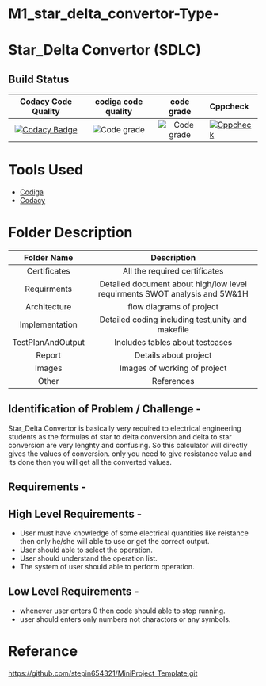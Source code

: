 # M1_star_delta_convertor-Type-

# Star_Delta Convertor (SDLC)


## Build Status


| Codacy Code Quality                                                                                  | codiga code quality          | code grade       |Cppcheck|
|:-------------------------------------------------------------------------------------------------------------:|:---------------------:|:--------------:|:-----------
|[![Codacy Badge](https://app.codacy.com/project/badge/Grade/b8ae3ef692924c2badd8c1077cc377ab)](https://www.codacy.com/gh/prachijambhulkar9/M1_ProjectGoal_-Type-/dashboard?utm_source=github.com&amp;utm_medium=referral&amp;utm_content=prachijambhulkar9/M1_ProjectGoal_-Type-&amp;utm_campaign=Badge_Grade) | ![Code grade](https://api.codiga.io/project/31105/score/svg)|![Code grade](https://api.codiga.io/project/31105/status/svg)|[![Cppcheck](https://github.com/prachijambhulkar9/M1_ProjectGoal_-Type-/actions/workflows/Static-check.yml/badge.svg)](https://github.com/prachijambhulkar9/M1_ProjectGoal_-Type-/actions/workflows/Static-check.yml)


# Tools Used

* [Codiga](https://app.codiga.io/project/30990/dashboard)
* [Codacy](https://www.codacy.com/)


# Folder Description

| Folder Name | Description |
|:-------:|:-----------:|
| Certificates | All the required certificates | 
| Requirments | Detailed document about high/low level requirments SWOT analysis and 5W&1H |
| Architecture | flow diagrams of project |
| Implementation | Detailed coding including test,unity and makefile |
| TestPlanAndOutput | Includes tables about testcases |
| Report | Details about project |
| Images | Images of working of project |
| Other | References |
  




## Identification of Problem / Challenge - 

Star_Delta Convertor is basically very required to electrical engineering students as the formulas of star to delta conversion and delta to star conversion are very lenghty and confusing. So this calculator will directly gives the values of conversion. only you need to give resistance value and its done then you will get all the converted values.

## Requirements -

## High Level Requirements -
* User must have knowledge of some electrical quantities like reistance then only he/she will able to use or get the correct output.
* User should able to select the operation.
* User should understand the operation list.
* The system of user should able to perform operation.

## Low Level Requirements -
* whenever user enters 0 then code should able to stop running.
* user should enters only numbers not charactors or any symbols.

# Referance
https://github.com/stepin654321/MiniProject_Template.git
